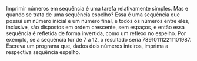Imprimir números em sequência é uma tarefa relativamente simples.
Mas e quando se trata de uma sequência espelho? Essa é uma sequência que possui
um número inicial e um número final, e todos os números entre eles, inclusive,
são dispostos em ordem crescente, sem espaços, e então essa sequência é refletida
de forma invertida, como um reflexo no espelho. Por exemplo, se a sequência for de
7 a 12, o resultado seria 789101112211101987.
Escreva um programa que, dados dois números inteiros, imprima a respectiva sequência espelho.

